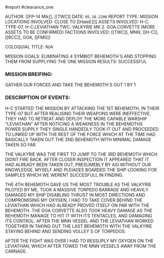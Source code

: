#report #clearance_one 

AUTHOR: [[FP-14 Mik]], [[TWC]]
DATE: `05.10.2200`
REPORT TYPE: MISSION
LOCATIONS INVOLVED: CLOSE TO [[HaleE2]]
ASSETS INVOLVED: H-C. TYPE-07, H-C.LEVIATHAN    TWC. VALKYRIE MK 2.  GOA.CORVETTE  (MORE ASSETS TO BE CONFIRMED)
FACTIONS INVOLVED: [[TWC]], MNN, [[H-C]], [[RCC]], GOA, [[FMG]]

COLOQUIAL TITLE: N/A

MISSION GOALS: ELIMINATING 4 SYMBIOT BEHEMOTH´S AND STOPPING THEM FROM SUPPLYING THE ONE
MISSION RESULTS: SUCCESSFUL

### MISSION BREIFING:
GATHER OUR FORCES AND TAKE THE BEHEMOTH´S OUT 1 BY 1

### DESCRIPTION OF EVENTS:
H-C STARTED THE MISSION BY ATTACKING THE 1ST BEHEMOTH, IN THEIR TYPE-07 BUT AFTER REALISING THEIR WEAPONS WERE INEFFECTIVE, THEY HAD TO RETREAT AND DEPLOY THE MORE CAPABLE WARSHIP "LEVIATHAN" AFTER NOTICING A WEAKNESS IN THE BEHEMOTHS POWER SUPPLY THEY SINGLE HANDEDLY TOOK IT OUT AND PROCEEDED TO LINKED UP WITH THE REST OF THE FORCE WHICH AT THE TIME HAD BASICALLY TAKEN OUT THE 2ND BEHEMOTH WITH MINIMAL DAMAGE TAKEN SO FAR.

THE VALKYRIE WAS THE FIRST TO JUMP TO THE 3RD BEHEMOTH WHICH DIDNT FIRE BACK. AFTER CLOSER INSPECTION IT APPEARED THAT IT HAD ALREADY BEEN TAKEN OUT, PRESUMEBLY BY ASI WITHOUT OUR KNOWLEDGE. MYSELF AND PLEIADES BOARDED THE SHIP LOOKING FOR SAMPLES WHICH WE WERENT SUCCESFULL IN FINDING.

THE 4TH BEHEMOTH GAVE US THE MOST TROUBLE AS THE VALKYRIE PILOTED BY ME, TOOK A MASSIVE TORPEDO BARRAGE AND HEAVILY DAMAGED MY SHIP DISABLING THRUST IN MOST DIRECTIONS AND COMPROMISING MY OXYGEN, I HAD TO TAKE COVER BEHIND THE LEVIATHAN WHICH HAD ALREADY PROVED ITSELF ON PAR WITH THE BEHEMOTH. THE GOA CORVETTE ALSO TOOK HEAVY DAMAGE AS THE BEHEMOTH MANAGE TO HIT IT WITH ITS TENTACLES, AND DAMAGING ITS CONTROL. AFTER THE MNN VESSEL AND THE LEVIATHAN WORKED TOGETHER IN TAKING OUT THE LAST BEHEMOTH WITH THE VALKYRIE STAYING BEHIND AND SENDING VOLLEY´S OF TORPEDOS.

AFTER THE FIGHT WAS OVER I HAD TO RESSUPLY MY OXYGEN ON THE LEVIATHAN, WHICH AFTER TOWED THE MNN VESSELS AWAY FROM THE CARNAGE.
